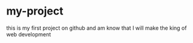 # my-project
this is my first project on github and am know that I will make the king of web development
